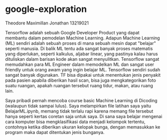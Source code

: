 # google-exploration
Theodore Maximillan Jonathan 13219021

Tensorflow adalah sebuah Google Developer Product yang dapat membantu dalam pemodelan Machine Learning. Adapun Machine Learning (ML) sendiri adalah sebuah proses di mana sebuah mesin dapat "belajar" seperti manusia.
Di balik ML tentu ada sangat banyak proses matematis yang diperlukan, seperti kalkulus, aljabar linear, yang pastinya kalau harus dituliskan dalam barisan kode akan sangat menyulitkan. Tensorflow sangat memudahkan para ML Engineer dalam memodelkan ML dan sangat user friendly untuk orang awam yang ingin belajar ML. 
Tensorflow sendiri sudah sangat banyak digunakan. TF bisa dipakai untuk menentukan jenis penyakit pada pasien apabila diberikan hasil scan, bisa juga mengkategorikan foto suatu ruangan, apakah ruangan tersebut ruang tidur, makan, atau ruang lain.

Saya pribadi pernah mencoba course basic Machine Learning di Dicoding (walaupun tidak sampai lulus). Saya melampirkan file latihan saya yaitu BelajarML.ipynb, memang tidak terlalu rapi karena memang file tersebut hanya seperti kertas coretan saja untuk saya. Di sana saya belajar mengenai cara komputer bisa mengklasifikasi data menjadi kelompok tertentu, contohnya ketika diberikan ukuran kelopak bunga, dengan memasukkan ke program maka dapat ditentukan jenis bunganya.
